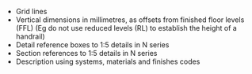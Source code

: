 - Grid lines
- Vertical dimensions in millimetres, as offsets from finished floor levels (FFL)
(Eg do not use reduced levels (RL) to establish the height of a handrail)
- Detail reference boxes to <span class="highlight-red">1:5</span> details in N series
- Section references to <span class="highlight-red">1:5</span> details in N series
- Description using systems, materials and finishes codes